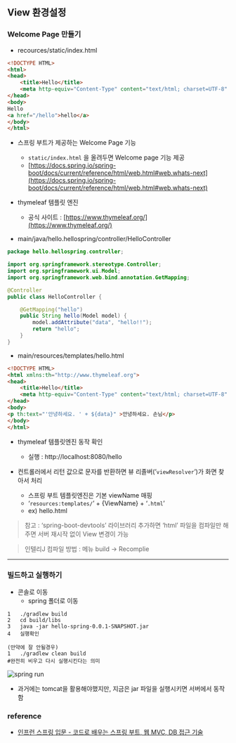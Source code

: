 ## View 환경설정

### **Welcome Page 만들기**

- recources/static/index.html

```html
<!DOCTYPE HTML>
<html>
<head>
    <title>Hello</title>
    <meta http-equiv="Content-Type" content="text/html; charset=UTF-8" />
</head>
<body>
Hello
<a href="/hello">hello</a>
</body>
</html>
```

- 스프링 부트가 제공하는 Welcome Page 기능
    - `static/index.html` 을 올려두면 Welcome page 기능 제공
    - [https://docs.spring.io/spring-boot/docs/current/reference/html/web.html#web.whats-next](https://docs.spring.io/spring-boot/docs/current/reference/html/web.html#web.whats-next)

- thymeleaf 템플릿 엔진
    - 공식 사이트 : [https://www.thymeleaf.org/](https://www.thymeleaf.org/)

- main/java/hello.hellospring/controller/HelloController

```java
package hello.hellospring.controller;

import org.springframework.stereotype.Controller;
import org.springframework.ui.Model;
import org.springframework.web.bind.annotation.GetMapping;

@Controller
public class HelloController {

    @GetMapping("hello")
    public String hello(Model model) {
        model.addAttribute("data", "hello!!");
        return "hello";
    }
}
```

- main/resources/templates/hello.html

```html
<!DOCTYPE HTML>
<html xmlns:th="http://www.thymeleaf.org">
<head>
    <title>Hello</title>
    <meta http-equiv="Content-Type" content="text/html; charset=UTF-8" />
</head>
<body>
<p th:text="'안녕하세요. ' + ${data}" >안녕하세요. 손님</p>
</body>
</html>
```

- thymeleaf 템플릿엔진 동작 확인
    - 실행 : http://localhost:8080/hello


- 컨트롤러에서 리턴 값으로 문자를 반환하면 뷰 리졸버(’`viewResolver`’)가 화면 찾아서 처리
    - 스프링 부트 템플릿엔진은 기본 viewName 매핑
    - ‘`resources:templates/`’ + {ViewName} + ‘`.html`’
    - ex) hello.html
    

> 참고 : ‘spring-boot-devtools’ 라이브러리 추가하면 ‘html’ 파일을 컴파일만 해주면 서버 재시작 없이 View 변경이 가능
> 

> 인텔리J 컴파일 방법 : 메뉴 build → Recomplie
> 

- - -


### 빌드하고 실행하기

- 콘솔로 이동
    - spring 폴더로 이동

```
1   ./gradlew build
2   cd build/libs
3   java -jar hello-spring-0.0.1-SNAPSHOT.jar
4   실행확인

(만약에 잘 안될경우)
1   ./gradlew clean build
#완전히 비우고 다시 실행시킨다는 의미
```
![spring run](https://s3.us-west-2.amazonaws.com/secure.notion-static.com/c9260d1d-526d-4a0b-bc18-5704d63ceb0f/%E1%84%89%E1%85%B3%E1%84%8F%E1%85%B3%E1%84%85%E1%85%B5%E1%86%AB%E1%84%89%E1%85%A3%E1%86%BA_2022-03-29_%E1%84%8B%E1%85%A9%E1%84%8C%E1%85%A5%E1%86%AB_8.42.16.png?X-Amz-Algorithm=AWS4-HMAC-SHA256&X-Amz-Content-Sha256=UNSIGNED-PAYLOAD&X-Amz-Credential=AKIAT73L2G45EIPT3X45%2F20220329%2Fus-west-2%2Fs3%2Faws4_request&X-Amz-Date=20220329T055248Z&X-Amz-Expires=86400&X-Amz-Signature=5f807187e34f69f0f248cded78e92965bb09c3f004091bfbd3eff0ade1ecb2b1&X-Amz-SignedHeaders=host&response-content-disposition=filename%20%3D%22%25E1%2584%2589%25E1%2585%25B3%25E1%2584%258F%25E1%2585%25B3%25E1%2584%2585%25E1%2585%25B5%25E1%2586%25AB%25E1%2584%2589%25E1%2585%25A3%25E1%2586%25BA%25202022-03-29%2520%25E1%2584%258B%25E1%2585%25A9%25E1%2584%258C%25E1%2585%25A5%25E1%2586%25AB%25208.42.16.png%22&x-id=GetObject)

- 과거에는 tomcat을 활용해야했지만, 지금은 jar 파일을 실행시키면 서버에서 동작함

### reference
- [인프런 스프링 입문 - 코드로 배우는 스프링 부트, 웹 MVC, DB 접근 기술](https://www.inflearn.com/course/%EC%8A%A4%ED%94%84%EB%A7%81-%EC%9E%85%EB%AC%B8-%EC%8A%A4%ED%94%84%EB%A7%81%EB%B6%80%ED%8A%B8)

